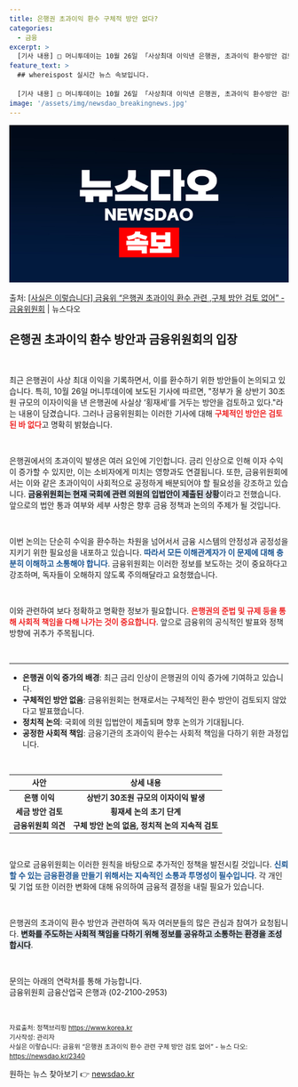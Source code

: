 ```yaml
---
title: 은행권 초과이익 환수 구체적 방안 없다?
categories:
  - 금융
excerpt: >
  [기사 내용] □ 머니투데이는 10월 26일 「사상최대 이익낸 은행권, 초과이익 환수방안 검토한다」제하의 기…
feature_text: >
  ## whereispost 실시간 뉴스 속보입니다.

  [기사 내용] □ 머니투데이는 10월 26일 「사상최대 이익낸 은행권, 초과이익 환수방안 검토한다」제하의 기…
image: '/assets/img/newsdao_breakingnews.jpg'
---
```


![뉴스다오 속보](/assets/img/newsdao_breakingnews.jpg)

<p>출처: <a href="https://newsdao.kr/2340" rel="dofollow">[사실은 이렇습니다] 금융위 “은행권 초과이익 환수 관련 ,구체 방안 검토 없어” - 금융위원회</a> | 뉴스다오</p>

<h2 data-ke-size="size26">은행권 초과이익 환수 방안과 금융위원회의 입장</h2>

<p data-ke-size="size16">&nbsp;</p>

최근 은행권이 사상 최대 이익을 기록하면서, 이를 환수하기 위한 방안들이 논의되고 있습니다. 특히, 10월 26일 머니투데이에 보도된 기사에 따르면, "정부가 올 상반기 30조원 규모의 이자이익을 낸 은행권에 사실상 ‘횡재세’를 거두는 방안을 검토하고 있다."라는 내용이 담겼습니다. 그러나 금융위원회는 이러한 기사에 대해 <b><span style="color: #ee2323;">구체적인 방안은 검토된 바 없다</span></b>고 명확히 밝혔습니다. 

<p data-ke-size="size16">&nbsp;</p>

은행권에서의 초과이익 발생은 여러 요인에 기인합니다. 금리 인상으로 인해 이자 수익이 증가할 수 있지만, 이는 소비자에게 미치는 영향과도 연결됩니다. 또한, 금융위원회에서는 이와 같은 초과이익이 사회적으로 공정하게 배분되어야 할 필요성을 강조하고 있습니다. <b><span style="background-color: #21538527;">금융위원회는 현재 국회에 관련 의원의 입법안이 제출된 상황</span></b>이라고 전했습니다. 앞으로의 법안 통과 여부와 세부 사항은 향후 금융 정책과 논의의 주제가 될 것입니다.

<p data-ke-size="size16">&nbsp;</p>

이번 논의는 단순히 수익을 환수하는 차원을 넘어서서 금융 시스템의 안정성과 공정성을 지키기 위한 필요성을 내포하고 있습니다. <b><span style="color: #1a5490;">따라서 모든 이해관계자가 이 문제에 대해 충분히 이해하고 소통해야 합니다</span></b>. 금융위원회는 이러한 정보를 보도하는 것이 중요하다고 강조하며, 독자들이 오해하지 않도록 주의해달라고 요청했습니다.

<p data-ke-size="size16">&nbsp;</p>

이와 관련하여 보다 정확하고 명확한 정보가 필요합니다. <b><span style="color: #ee2323;">은행권의 준법 및 규제 등을 통해 사회적 책임을 다해 나가는 것이 중요합니다</span></b>. 앞으로 금융위의 공식적인 발표와 정책 방향에 귀추가 주목됩니다. 

<p data-ke-size="size16">&nbsp;</p>

<hr>

<ul>
    <li><b>은행권 이익 증가의 배경</b>: 최근 금리 인상이 은행권의 이익 증가에 기여하고 있습니다.</li>
    <li><b>구체적인 방안 없음</b>: 금융위원회는 현재로서는 구체적인 환수 방안이 검토되지 않았다고 발표했습니다.</li>
    <li><b>정치적 논의</b>: 국회에 의원 입법안이 제출되며 향후 논의가 기대됩니다.</li>
    <li><b>공정한 사회적 책임</b>: 금융기관의 초과이익 환수는 사회적 책임을 다하기 위한 과정입니다.</li>
</ul>

<p data-ke-size="size16">&nbsp;</p>

<table style="width: 100%; border-collapse: collapse;">
    <thead>
        <tr>
            <th style="text-align: center;">사안</th>
            <th style="text-align: center;">상세 내용</th>
        </tr>
    </thead>
    <tbody>
        <tr>
            <td style="text-align: center; height: 17px;"><b>은행 이익</b></td>
            <td style="text-align: center; height: 17px;"><b>상반기 30조원 규모의 이자이익 발생</b></td>
        </tr>
        <tr>
            <td style="text-align: center; height: 17px;"><b>세금 방안 검토</b></td>
            <td style="text-align: center; height: 17px;"><b>횡재세 논의 초기 단계</b></td>
        </tr>
        <tr>
            <td style="text-align: center; height: 17px;"><b>금융위원회 의견</b></td>
            <td style="text-align: center; height: 17px;"><b>구체 방안 논의 없음, 정치적 논의 지속적 검토</b></td>
        </tr>
    </tbody>
</table>

<p data-ke-size="size16">&nbsp;</p>

앞으로 금융위원회는 이러한 원칙을 바탕으로 추가적인 정책을 발전시킬 것입니다. <b><span style="color: #1a5490;">신뢰할 수 있는 금융환경을 만들기 위해서는 지속적인 소통과 투명성이 필수입니다</span></b>. 각 개인 및 기업 또한 이러한 변화에 대해 유의하여 금융적 결정을 내릴 필요가 있습니다. 

<p data-ke-size="size16">&nbsp;</p>

은행권의 초과이익 환수 방안과 관련하여 독자 여러분들의 많은 관심과 참여가 요청됩니다. <b><span style="background-color: #21538527;">변화를 주도하는 사회적 책임을 다하기 위해 정보를 공유하고 소통하는 환경을 조성합시다</span></b>. 

<p data-ke-size="size16">&nbsp;</p>

문의는 아래의 연락처를 통해 가능합니다. 
<br>금융위원회 금융산업국 은행과 (02-2100-2953)

<p data-ke-size="size16">&nbsp;</p>

<small>자료출처: 정책브리핑 https://www.korea.kr</small><br>
<small>기사작성: 관리자</small><br>
<small>사실은 이렇습니다: 금융위 “은행권 초과이익 환수 관련 구체 방안 검토 없어” - 뉴스 다오: <a href="https://newsdao.kr/2340">https://newsdao.kr/2340</a></small> 

원하는 뉴스 찾아보기 👉 <a href="https://newsdao.kr" rel="dofollow">newsdao.kr</a>


